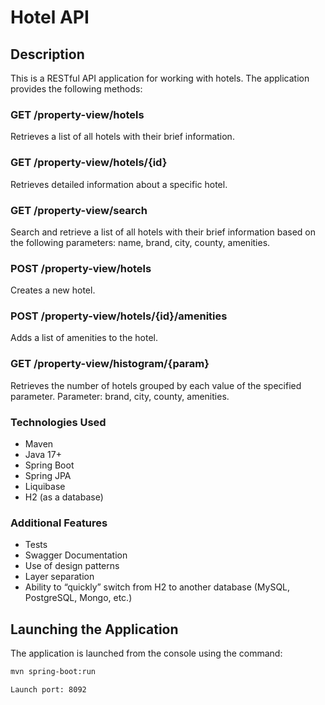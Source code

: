 # Hotel API

## Description

This is a RESTful API application for working with hotels. The application provides the following methods:

### GET /property-view/hotels

Retrieves a list of all hotels with their brief information.

### GET /property-view/hotels/{id}

Retrieves detailed information about a specific hotel.

### GET /property-view/search

Search and retrieve a list of all hotels with their brief information based on the following parameters: name, brand, city, county, amenities.

### POST /property-view/hotels

Creates a new hotel.

### POST /property-view/hotels/{id}/amenities

Adds a list of amenities to the hotel.

### GET /property-view/histogram/{param}

Retrieves the number of hotels grouped by each value of the specified parameter. Parameter: brand, city, county, amenities.


### Technologies Used
* Maven
* Java 17+
* Spring Boot
* Spring JPA
* Liquibase
* H2 (as a database)

### Additional Features
* Tests
* Swagger Documentation
* Use of design patterns
* Layer separation
* Ability to “quickly” switch from H2 to another database (MySQL, PostgreSQL, Mongo, etc.)


## Launching the Application

The application is launched from the console using the command:

```bash
mvn spring-boot:run

Launch port: 8092


